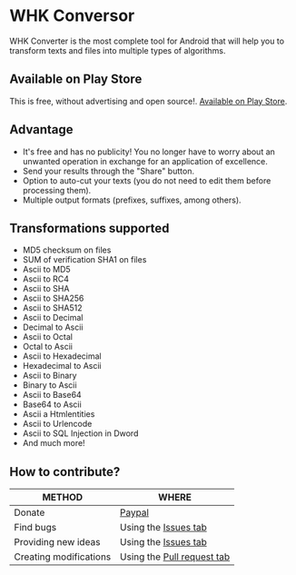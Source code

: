 # WHK Conversor

WHK Converter is the most complete tool for Android that will help you to transform texts and files into multiple types of algorithms.


## Available on Play Store

This is free, without advertising and open source!. [Available on Play Store](https://play.google.com/store/apps/details?id=com.drawcoders.conversor).


## Advantage

- It's free and has no publicity! You no longer have to worry about an unwanted operation in exchange for an application of excellence.
- Send your results through the "Share" button.
- Option to auto-cut your texts (you do not need to edit them before processing them).
- Multiple output formats (prefixes, suffixes, among others).


## Transformations supported

- MD5 checksum on files
- SUM of verification SHA1 on files
- Ascii to MD5
- Ascii to RC4
- Ascii to SHA
- Ascii to SHA256
- Ascii to SHA512
- Ascii to Decimal
- Decimal to Ascii
- Ascii to Octal
- Octal to Ascii
- Ascii to Hexadecimal
- Hexadecimal to Ascii
- Ascii to Binary
- Binary to Ascii
- Ascii to Base64
- Base64 to Ascii
- Ascii a Htmlentities
- Ascii to Urlencode
- Ascii to SQL Injection in Dword
- And much more!


## How to contribute?

|METHOD                 |WHERE                                                                                        |
|-----------------------|---------------------------------------------------------------------------------------------|
|Donate                 |[Paypal](https://www.paypal.com/cgi-bin/webscr?cmd=_s-xclick&hosted_button_id=KM2KBE8F982KS) |
|Find bugs              |Using the [Issues tab](https://github.com/WHK102/WHK-Conversor/issues)                       |
|Providing new ideas    |Using the [Issues tab](https://github.com/WHK102/WHK-Conversor/issues)                       |
|Creating modifications |Using the [Pull request tab](https://github.com/WHK102/WHK-Conversor/pulls)                  |
